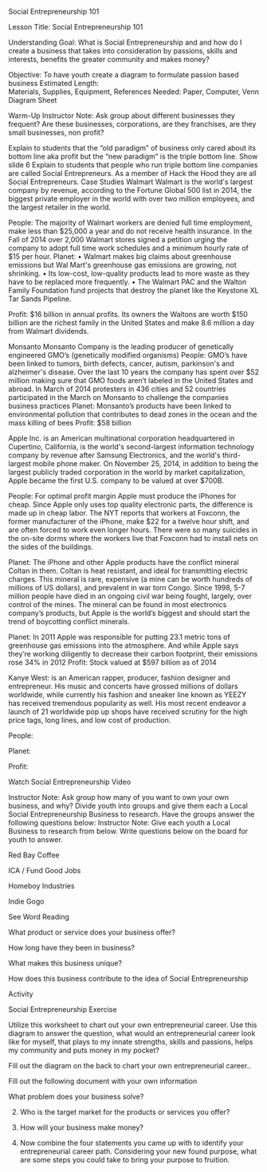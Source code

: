 Social Entrepreneurship 101

Lesson Title: Social Entrepreneurship 101

Understanding Goal: What is Social Entrepreneurship and and how do I create a business that takes into consideration by passions, skills and interests, benefits the greater community and makes money?

Objective: To have youth create a diagram to formulate passion based business 
Estimated Length:  
Materials, Supplies, Equipment, References Needed: Paper, Computer, Venn Diagram Sheet
 
Warm-Up
Instructor Note: Ask group about different businesses they frequent? Are these businesses, corporations, are they franchises, are they small businesses, non profit? 

Explain to students that the “old paradigm” of business only cared about its bottom line aka profit but the “new paradigm” is the triple bottom line.
Show slide 6
Explain to students that people who run triple bottom line companies are called Social Entrepreneurs. As a member of Hack the Hood  they are all Social Entrepreneurs.
Case Studies
Walmart
Walmart is the world's largest company by revenue, according to the Fortune Global 500 list in 2014, the biggest private employer in the world with over two million employees, and the largest retailer in the world.

People:
The majority of Walmart workers are denied full time employment, make less than $25,000 a year and do not receive health insurance. In the Fall of 2014 over 2,000 Walmart stores signed a petition urging the company to adopt full time work schedules and a minimum hourly rate of $15 per hour.
Planet:
• Walmart makes big claims about greenhouse emissions but Wal Mart's greenhouse gas emissions are growing, not shrinking.
• Its low-cost, low-quality products lead to more waste as they have to be replaced more frequently.
• The Walmart PAC and the Walton Family Foundation fund projects that destroy the planet like the Keystone XL Tar Sands Pipeline.

Profit:
$16 billion in annual profits. Its owners the Waltons are worth $150 billion are the richest family in the United States and make 8.6 million a day from Walmart dividends.
 
Monsanto
Monsanto Company is the  leading producer of genetically engineered GMO’s (genetically modified organisms)
People: GMO’s have been linked to tumors, birth defects, cancer, autism, parkinson's and alzheimer's disease. Over the last 10 years the company has spent over $52 million making sure that GMO foods aren’t labeled in the United States and abroad. In March of 2014 protesters in 436 cities and 52 countries participated in the March on Monsanto to challenge the companies business practices
Planet: Monsanto’s products have been linked to environmental pollution that contributes to dead zones in the ocean and the mass killing of bees
Profit: $58 billion


Apple Inc. is an American multinational corporation headquartered in Cupertino, California, is the world's second-largest information technology company by revenue after Samsung Electronics, and the world's third-largest mobile phone maker. On November 25, 2014, in addition to being the largest publicly traded corporation in the world by market capitalization, Apple became the first U.S. company to be valued at over $700B.
 
People: For optimal profit margin Apple must produce the iPhones for cheap. Since Apple only uses top quality electronic parts, the difference is made up in cheap labor. The NYT reports that workers at Foxconn, the former manufacturer of the iPhone, make $22 for a twelve hour shift, and are often forced to work even longer hours. There were so many suicides in the on-site dorms where the workers live that Foxconn had to install nets on the sides of the buildings.
 
Planet: The iPhone and other Apple products have the conflict mineral Coltan in them. Coltan is heat resistant, and ideal for transmitting electric charges. This mineral is rare, expensive (a mine can be worth hundreds of millions of US dollars), and prevalent in war torn Congo. Since 1998, 5-7 million people have died in an ongoing civil war being fought, largely, over control of the mines. The mineral can be found in most electronics company’s products, but Apple is the world’s biggest and should start the trend of boycotting conflict minerals.
 
Planet: In 2011 Apple was responsible for putting 23.1 metric tons of greenhouse gas emissions into the atmosphere. And while Apple says they’re working diligently to decrease their carbon footprint, their emissions rose 34% in 2012
Profit: Stock valued at $597 billion as of 2014

Kanye West: is an American rapper, producer, fashion designer and entrepreneur. His music and concerts have grossed millions of dollars worldwide, while currently his fashion and sneaker line known as YEEZY has received tremendous popularity as well. His most recent endeavor a launch of 21 worldwide pop up shops have received scrutiny for the high price tags, long lines, and low cost of production.

People: 

Planet:

Profit: 

Watch Social Entrepreneurship Video  

Instructor Note: Ask group how many of you want to own your own business, and why? Divide youth into groups and give them each a Local Social Entrepreneurship Business to research. Have the groups answer the following questions below:
Instructor Note: Give each youth a Local Business to research from below. Write questions below on the board for youth to answer.

Red Bay Coffee

ICA / Fund Good Jobs

Homeboy Industries

Indie Gogo

See Word Reading 

What product or service does your business offer?

How long have they been in business?

What makes this business unique?

How does this business contribute to the idea of Social Entrepreneurship 

 
Activity

Social Entrepreneurship Exercise 

Utilize this worksheet to chart out your own entrepreneurial career. Use this diagram to answer the question, what would an entrepreneurial career look like for myself, that plays to my innate strengths, skills and passions, helps my community and puts money in my pocket? 

Fill out the diagram on the back to chart your own entrepreneurial career..


Fill out the following document with your own information




What problem does your business solve?

2. Who is the target market for the products or services you offer?

3. How will your business make money?

4. Now combine the four statements you came up with to identify your entrepreneurial career path. Considering your new found purpose, what are some steps you could take to bring your purpose to fruition.


